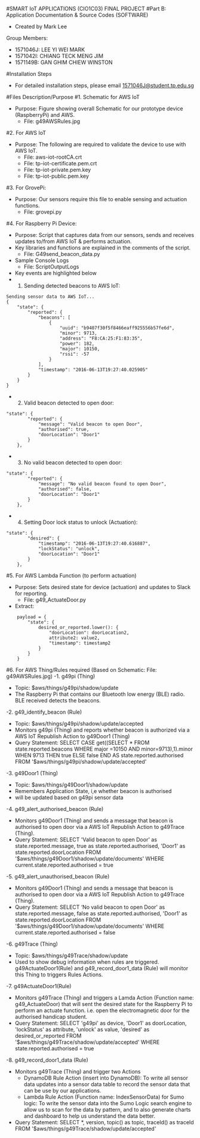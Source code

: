 

#SMART IoT APPLICATIONS (CIO1C03) FINAL PROJECT
#Part B: Application Documentation & Source Codes (SOFTWARE) 
- Created by Mark Lee

Group Members:
- 1571046J:  LEE YI WEI MARK
- 1571042I:  CHIANG TECK MENG JIM
- 1571149B: GAN GHIM CHIEW WINSTON 

#Installation Steps
- For detailed installation steps, please email 1571046J@student.tp.edu.sg

#Files Description/Purpose
#1. Schematic for AWS IoT
- Purpose: Figure showing overall Schematic for our prototype device (RaspberryPi) and AWS.
  - File: g49AWSRules.jpg

#2. For AWS IoT
- Purpose: The following are required to validate the device to use with AWS IoT.
  - File: aws-iot-rootCA.crt
  - File: tp-iot-certificate.pem.crt
  - File: tp-iot-private.pem.key
  - File: tp-iot-public.pem.key

#3. For GrovePi: 
- Purpose: Our sensors require this file to enable sensing and actuation functions. 
  - File: grovepi.py

#4. For Raspberry Pi Device: 
- Purpose: Script that captures data from our sensors, sends and receives updates to/from AWS IoT & performs actuation.
- Key libraries and functions are explained in the comments of the script. 
  - File: G49send_beacon_data.py 
- Sample Console Logs
  - File: ScriptOutputLogs
- Key events are highlighted below
- 1. Sending detected beacons to AWS IoT:
```
Sending sensor data to AWS IoT...
{
    "state": {
        "reported": {
            "beacons": [
                {
                    "uuid": "b9407f30f5f8466eaff925556b57fe6d",
                    "minor": 9713,
                    "address": "F8:CA:25:F1:83:35",
                    "power": 182,
                    "major": 10150,
                    "rssi": -57
                }
            ],
            "timestamp": "2016-06-13T19:27:40.025905"
        }
    }
}
```
- 2. Valid beacon detected to open door:
```
"state": {
        "reported": {
            "message": "Valid beacon to open Door",
            "authorised": true,
            "doorLocation": "Door1"
        }
    },
```
- 3. No valid beacon detected to open door:
```
"state": {
        "reported": {
            "message": "No valid beacon found to open Door",
            "authorised": false,
            "doorLocation": "Door1"
        }
    },
```
- 4. Setting Door lock status to unlock (Actuation):
```
"state": {
        "desired": {
            "timestamp": "2016-06-13T19:27:40.616887",
            "lockStatus": "unlock",
            "doorLocation": "Door1"
        }
    },
```
#5. For AWS Lambda Function (to perform actuation)
- Purpose: Sets desired state for device (actuation) and updates to Slack for reporting. 
  - File: g49_ActuateDoor.py
- Extract:
```
    payload = {
        "state": {
            desired_or_reported.lower(): {
                "doorLocation": doorLocation2,
                attribute2: value2,
                "timestamp": timestamp2
            }
        }
    }
```

#6. For AWS Thing/Rules required (Based on Schematic: File: g49AWSRules.jpg)
-1. g49pi (Thing) 
  - Topic: $aws/things/g49pi/shadow/update
  - The Raspberry Pi that contains our Bluetooth low energy (BLE) radio. BLE received detects the beacons.

-2. g49_identify_beacon (Rule) 
  - Topic: $aws/things/g49pi/shadow/update/accepted
  - Monitors g49pi (Thing) and reports whether beacon is authorized via a AWS IoT Republish Action to g49Door1 (Thing) 
  - Query Statement: SELECT CASE get((SELECT * FROM state.reported.beacons WHERE major =10150 AND minor=9713),1).minor WHEN 9713 THEN true ELSE false END AS state.reported.authorised FROM '$aws/things/g49pi/shadow/update/accepted'

-3. g49Door1 (Thing) 
  - Topic: $aws/things/g49Door1/shadow/update
  - Remembers Application State, i,e whether beacon is authorised  	
  - will be updated based on g49pi sensor data
	
-4. g49_alert_authorised_beacon (Rule)
  - Monitors g49Door1 (Thing) and sends a message that beacon is authorised to open door via a AWS IoT Republish Action to g49Trace (Thing).
  - Query Statement: SELECT 'Valid beacon to open Door' as state.reported.message, true as state.reported.authorised, 'Door1' as state.reported.doorLocation FROM '$aws/things/g49Door1/shadow/update/documents' WHERE current.state.reported.authorised = true
   
-5. g49_alert_unauthorised_beacon (Rule)
  - Monitors g49Door1 (Thing) and sends a message that beacon is authorised to open door via a AWS IoT Republish Action to g49Trace (Thing).
  - Query Statement: SELECT ‘No valid beacon to open Door' as state.reported.message, false as state.reported.authorised, 'Door1' as state.reported.doorLocation FROM '$aws/things/g49Door1/shadow/update/documents' WHERE current.state.reported.authorised = false
   
-6. g49Trace (Thing) 
  - Topic: $aws/things/g49Trace/shadow/update 	
  - Used to show debug information when rules are triggered. g49ActuateDoor1(Rule) and g49_record_door1_data (Rule) will monitor this Thing to triggers Rules Actions. 

-7. g49ActuateDoor1(Rule)
  - Monitors g49Trace (Thing) and triggers a Lamda Action (Function name: g49_ActuateDoor) that will sent the desired state for the Raspberry Pi to perform an actuate function. i.e. open the electromagnetic door for the authorised handicap student.
  - Query Statement: SELECT 'g49pi' as device, 'Door1' as doorLocation, 'lockStatus' as attribute, 'unlock' as value, 'desired' as desired_or_reported FROM '$aws/things/g49Trace/shadow/update/accepted' WHERE state.reported.authorised = true
  
-8. g49_record_door1_data (Rule)
  - Monitors g49Trace (Thing) and trigger two Actions
	  - DynamoDB Rule Action (insert into DynamoDB): To write all sensor data updates into a sensor data table to record the sensor data that can be use by our applications.
	  - Lambda Rule Action (Function name: IndexSensorData) for Sumo logic: To write the sensor data into the Sumo Logic search engine to allow us to scan for the data by pattern, and to also generate charts and dashboard to help us understand the data better.
  - Query Statement: SELECT *, version, topic() as topic, traceId() as traceId FROM '$aws/things/g49Trace/shadow/update/accepted'
